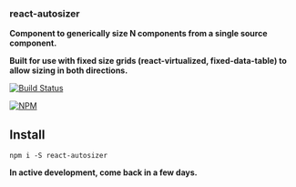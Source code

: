 ### react-autosizer

**Component to generically size N components from a single source component.**

**Built for use with fixed size grids (react-virtualized, fixed-data-table) to allow sizing in both directions.**


[![Build Status](https://travis-ci.org/noderaider/react-autosizer.svg?branch=master)](https://travis-ci.org/noderaider/react-autosizer)

[![NPM](https://nodei.co/npm/react-autosizer.png?stars=true&downloads=true)](https://nodei.co/npm/react-autosizer/)


## Install

`npm i -S react-autosizer`


**In active development, come back in a few days.**
